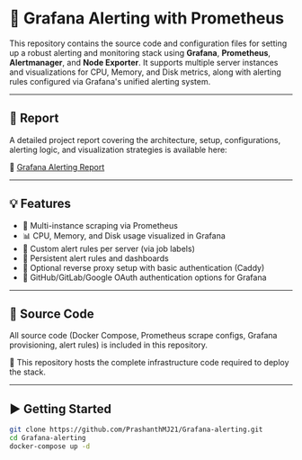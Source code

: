 # 🚨 Grafana Alerting with Prometheus

This repository contains the source code and configuration files for setting up a robust alerting and monitoring stack using **Grafana**, **Prometheus**, **Alertmanager**, and **Node Exporter**. It supports multiple server instances and visualizations for CPU, Memory, and Disk metrics, along with alerting rules configured via Grafana's unified alerting system.

---

## 📘 Report

A detailed project report covering the architecture, setup, configurations, alerting logic, and visualization strategies is available here:

📄 [Grafana Alerting Report](https://docs.google.com/document/d/1MtipcynhJ_7bQdCnv558q0_oD8T1ga0BTpK8tKettcs/edit?usp=sharing)

---

## 💡 Features

- 🔧 Multi-instance scraping via Prometheus
- 📊 CPU, Memory, and Disk usage visualized in Grafana
- 🚨 Custom alert rules per server (via job labels)
- 🔁 Persistent alert rules and dashboards
- 🔐 Optional reverse proxy setup with basic authentication (Caddy)
- 📎 GitHub/GitLab/Google OAuth authentication options for Grafana

---

## 📂 Source Code

All source code (Docker Compose, Prometheus scrape configs, Grafana provisioning, alert rules) is included in this repository.

📁 This repository hosts the complete infrastructure code required to deploy the stack.

---

## ▶️ Getting Started

```bash
git clone https://github.com/PrashanthMJ21/Grafana-alerting.git
cd Grafana-alerting
docker-compose up -d
